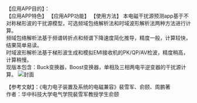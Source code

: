 【应用APP目的】：  
【应用APP特色】
【应用APP功能】
【使用方法】
本电磁干扰源预测app基于不对称梯形波的干扰源模型，可选频域包络解析法和时域波形解析法两种方法进行计算。  
频域包络解析法基于频谱转折点和频谱下降速度简化推导，精度一般，计算较快，结果简单易读。  
时域波形解析法基于梯形波生成和模拟EMI接收机的PK/QP/AV检波，精度稍高，计算稍慢。  
现版本包含：Buck变换器，Boost变换器，单相及三相两电平逆变器的干扰源计算。 
![封面](https://github.com/user-attachments/assets/45f2c8f1-6189-4260-ac26-2cd8ae41bc6f)

【参考文献】：《电力电子装置及系统的电磁兼容》裴雪军、俞颐、周鹏著    
作者：华中科技大学电气学院裴雪军教授学生俞颐
